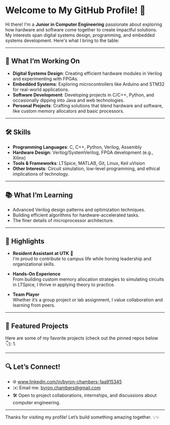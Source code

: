 # Welcome to My GitHub Profile! 👋

Hi there! I'm a **Junior in Computer Engineering** passionate about exploring how hardware and software come together to create impactful solutions. My interests span digital systems design, programming, and embedded systems development. Here's what I bring to the table:

---

## 🚀 What I’m Working On
- **Digital Systems Design**: Creating efficient hardware modules in Verilog and experimenting with FPGAs. 
- **Embedded Systems**: Exploring microcontrollers like Arduino and STM32 for real-world applications.
- **Software Development**: Developing projects in C/C++, Python, and occasionally dipping into Java and web technologies.
- **Personal Projects**: Crafting solutions that blend hardware and software, like custom memory allocators and basic processors.

---

## 🛠️ Skills
- **Programming Languages**: C, C++, Python, Verilog, Assembly
- **Hardware Design**: Verilog/SystemVerilog, FPGA development (e.g., Xilinx)
- **Tools & Frameworks**: LTSpice, MATLAB, Git, Linux, Keil uVision
- **Other Interests**: Circuit simulation, low-level programming, and ethical implications of technology.

---

## 📚 What I’m Learning
- Advanced Verilog design patterns and optimization techniques.
- Building efficient algorithms for hardware-accelerated tasks.
- The finer details of microprocessor architecture.

---

## 🌟 Highlights
- **Resident Assistant at UTK** 🐾  
  I'm proud to contribute to campus life while honing leadership and organizational skills.
  
- **Hands-On Experience**  
  From building custom memory allocation strategies to simulating circuits in LTSpice, I thrive in applying theory to practice.

- **Team Player**  
  Whether it’s a group project or lab assignment, I value collaboration and learning from peers.

---

## 📂 Featured Projects
Here are some of my favorite projects (check out the pinned repos below 👇):
1. 

---

## 🔍 Let’s Connect!
- 🌐 www.linkedin.com/in/byron-chambers-1aa915345 
- ✉️ Email me: byron.chambers@gmail.com  
- 🛠️ Open to project collaborations, internships, and discussions about computer engineering.

---

Thanks for visiting my profile! Let’s build something amazing together. 💡✨
